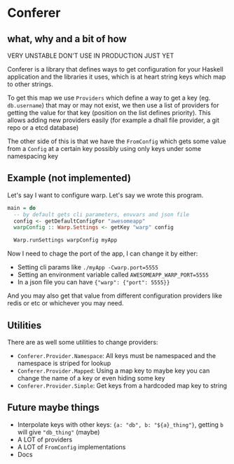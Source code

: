 # Conferer

## what, why and a bit of how

VERY UNSTABLE DON'T USE IN PRODUCTION JUST YET

Conferer is a library that defines ways to get configuration for your Haskell
application and the libraries it uses, which is at heart string keys which map
to other strings.

To get this map we use `Providers` which define a way to get a key (eg.
`db.username`) that may or may not exist, we then use a list of providers for
getting the value for that key (position on the list defines priority). This
allows adding new providers easily (for example a dhall file provider,
a git repo or a etcd database)

The other side of this is that we have the `FromConfig` which gets some value
from a `Config` at a certain key possibly using only keys under some namespacing
key

## Example (not implemented)

Let's say I want to configure warp. Let's say we wrote this program.

```haskell
main = do
  -- by default gets cli parameters, envvars and json file
  config <- getDefaultConfigFor "awesomeapp"
  warpConfig :: Warp.Settings <- getKey "warp" config

  Warp.runSettings warpConfig myApp
```

Now I need to chage the port of the app, I can change it by either:

* Setting cli params like `./myApp -Cwarp.port=5555`
* Setting an environment variable called `AWESOMEAPP_WARP_PORT=5555`
* In a json file you can have `{"warp": {"port": 5555}}`

And you may also get that value from different configuration providers like
redis or etc or whichever you may need.

## Utilities

There are as well some utilities to change providers:

* `Conferer.Provider.Namespace`: All keys must be namespaced and the namespace
  is striped for lookup
* `Conferer.Provider.Mapped`: Using a map key to maybe key you can change the
  name of a key or even hiding some key
* `Conferer.Provider.Simple`: Get keys from a hardcoded map key to string

## Future maybe things

* Interpolate keys with other keys: `{a: "db", b: "${a}_thing"}`, getting `b`
  will give `"db_thing"` (maybe)
* A LOT of providers
* A LOT of `FromConfig` implementations
* Docs
